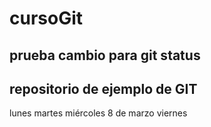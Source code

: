# cursoGit
## prueba cambio para git status
## repositorio de ejemplo de GIT
lunes
martes
miércoles
8 de marzo
viernes